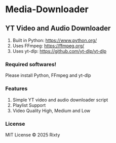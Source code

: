 # Media-Downloader
## YT Video and Audio Downloader
1. Built in Python: https://www.python.org/
2. Uses FFmpeg: https://ffmpeg.org/
3. Uses yt-dlp: https://github.com/yt-dlp/yt-dlp
 
### Required softwares!
Please install Python, FFmpeg and yt-dlp

### Features
1. Simple YT video and audio downloader script
2. Playlist Support
3. Video Quality High, Medium and Low

### License
MIT License © 2025 Rixty
